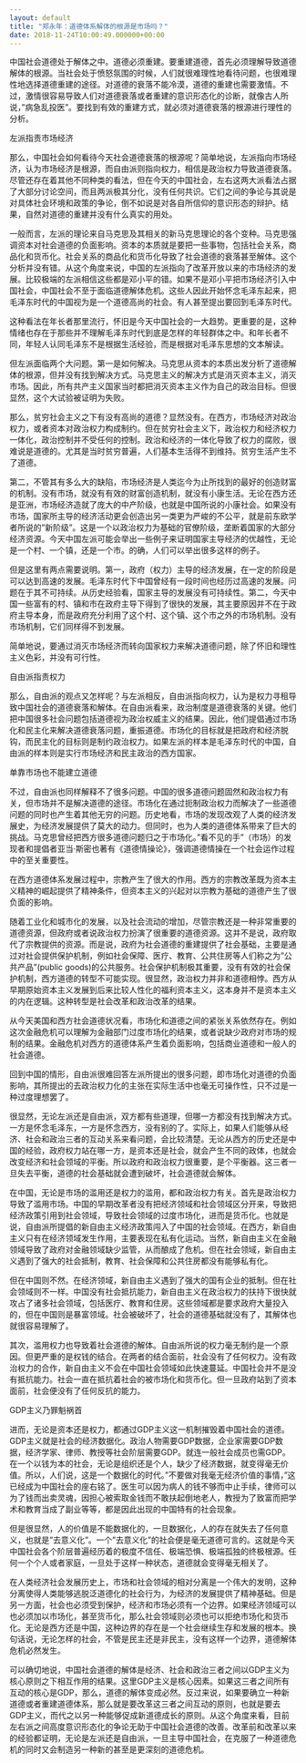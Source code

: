 ```yaml
---
layout: default
title: "郑永年：道德体系解体的根源是市场吗？"
date: 2018-11-24T10:00:49.000000+00:00
---
```


中国社会道德处于解体之中。道德必须重建。要重建道德，首先必须理解导致道德解体的根源。当社会处于愤怒氛围的时候，人们就很难理性地看待问题，也很难理性地选择道德重建的途径。对道德的衰落不能冷漠，道德的重建也需要激情。不过，激情很容易导致人们对道德衰落或者重建的意识形态化的诊断，就像古人所说，”病急乱投医”。要找到有效的重建方式，就必须对道德衰落的根源进行理性的分析。

左派指责市场经济

那么，中国社会如何看待今天社会道德衰落的根源呢？简单地说，左派指向市场经济，认为市场经济是根源，而自由派则指向权力，相信是政治权力导致道德衰落。尽管还存在着其他不同种类的看法，但在今天的中国社会，左右这两大派看法占据了大部分讨论空间，而且两派极其分化，没有任何共识。它们之间的争论与其说是对具体社会环境和政策的争论，倒不如说是对各自所信仰的意识形态的辩护。结果，自然对道德的重建并没有什么真实的用处。

一般而言，左派的理论来自马克思及其相关的新马克思理论的各个变种。马克思强调资本对社会道德的负面影响。资本的本质就是要把一些事物，包括社会关系，商品化和货币化。社会关系的商品化和货币化导致了社会道德的衰落甚至解体。这个分析并没有错。从这个角度来说，中国的左派指向了改革开放以来的市场经济的发展。比较极端的左派相信这些都是邓小平的错。如果不是邓小平把市场经济引入中国社会，中国社会不至于面临道德解体危机。这些人因此开始怀念毛泽东起来，把毛泽东时代的中国视为是一个道德高尚的社会。有人甚至提出要回到毛泽东时代。

这种看法在年长者那里流行，怀旧是今天中国社会的一大趋势。更重要的是，这种情绪也存在于那些并不理解毛泽东时代到底是怎样的年轻群体之中。和年长者不同，年轻人认同毛泽东不是根据生活经验，而是根据对毛泽东思想的文本解读。

但左派面临两个大问题。第一是如何解决。马克思从资本的本质出发分析了道德解体的根源，但并没有找到解决方式。马克思主义的解决方式是消灭资本主义，消灭市场。因此，所有共产主义国家当时都把消灭资本主义作为自己的政治目标。但很显然，这个大试验被证明为失败。

那么，贫穷社会主义之下有没有高尚的道德？显然没有。在西方，市场经济对政治权力，或者资本对政治权力构成制约。但在贫穷社会主义下，政治权力和经济权力一体化，政治控制并不受任何的控制。政治和经济的一体化导致了权力的腐败，很难说是道德的。尤其是当时贫穷普遍，人们基本生活得不到维持。贫穷生活产生不了道德。

第二，不管其有多么大的缺陷，市场经济是人类迄今为止所找到的最好的创造财富的机制。没有市场，就没有有效的财富创造机制，就没有小康生活。无论在西方还是亚洲，市场经济造就了庞大的中产阶级，也就是中国所说的小康社会。如果没有市场，国家所主导的经济活动更会创造出另一类更为严峻的不公平，就是前东欧学者所说的”新阶级”。这是一个以政治权力为基础的官僚阶级，垄断着国家的大部分经济资源。今天中国左派可能会举出一些例子来证明国家主导经济的优越性，无论是一个村、一个镇，还是一个市。的确，人们可以举出很多这样的例子。

但是这里有两点需要说明。第一，政府（权力）主导的经济发展，在一定的阶段是可以达到高速的发展。毛泽东时代下中国曾经有一段时间也经历过高速的发展。问题在于其不可持续。从历史经验看，国家主导的发展没有可持续性。第二，今天中国一些富有的村、镇和市在政府主导下得到了很快的发展，其主要原因并不在于政府主导本身，而是政府充分利用了这个村、这个镇、这个市之外的市场机制。没有市场机制，它们同样得不到发展。

简单地说，要通过消灭市场经济而转向国家权力来解决道德问题，除了怀旧和理性主义色彩，并没有可行性。

自由派指责权力

那么，自由派的观点又怎样呢？与左派相反，自由派指向权力，认为是权力寻租导致中国社会的道德衰落和解体。在自由派看来，政治制度是道德衰落的关键。他们把中国很多社会问题包括道德视为政治权威主义的结果。因此，他们提倡通过市场化和民主化来解决道德衰落问题，重振道德。市场化的目标就是把政府和经济脱钩，而民主化的目标则是制约政治权力。如果左派的样本是毛泽东时代的中国，自由派的样本则是实行市场经济和民主政治的西方国家。

单靠市场也不能建立道德

不过，自由派也同样解释不了很多问题。中国的很多道德问题固然和政治权力有关，但市场并不是解决道德的途径。市场化在通过扼制政治权力而解决了一些道德问题的同时也产生着其他无穷的问题。历史地看，市场的发现改观了人类的经济发展史，为经济发展提供了莫大的动力。但同时，也为人类的道德体系带来了巨大的挑战。马克思曾经把西方很多道德问题归之于市场化。”看不见的手”（市场）的发现者和提倡者亚当·斯密也著有《道德情操论》，强调道德情操在一个社会运作过程中的至关重要性。

在西方道德体系发展过程中，宗教产生了很大的作用。西方的宗教改革既为资本主义精神的崛起提供了精神条件，但资本主义的兴起对以宗教为基础的道德产生了很负面的影响。

随着工业化和城市化的发展，以及社会流动的增加，尽管宗教还是一种非常重要的道德资源，但政府或者说政治权力扮演了很重要的道德资源。这并不是说，政府取代了宗教提供的资源。而是说，政府为社会道德的重建提供了社会基础，主要是通过对社会提供保护机制，例如社会保障、医疗、教育、公共住房等人们称之为”公共产品”(public goods)的公共服务。社会保护机制极其重要，没有有效的社会保护机制，西方道德的转型不可能实现。很显然，政治权力并非和道德相悖。西方从早期原始资本主义发展到后来比较人性化的福利资本主义，这本身并不是资本主义的内在逻辑。这种转型是社会改革和政治改革的结果。

从今天美国和西方社会道德状况看，市场化和道德之间的紧张关系依然存在。例如这次金融危机可以理解为金融部门过度市场化的结果，或者说缺少政府对市场的规制的结果。金融危机对西方的道德体系产生着负面影响，包括商业道德和一般人的社会道德。

回到中国的情形，自由派很难回答左派所提出的很多问题，即市场化对道德的负面影响，其所提出的去政治权力化的主张在实际生活中也毫无可操作性，只不过是一种过度理想罢了。

很显然，无论左派还是自由派，双方都有些道理，但哪一方都没有找到解决方式。一方是怀念毛泽东，一方是怀念西方，没有别的了。实际上，如果人们能够从经济、社会和政治三者的互动关系来看问题，会比较清楚。无论从西方的历史还是中国的经验，政府权力站在哪一方，是资本还是社会，就会产生不同的政体，也就会改变经济和社会领域的平衡。所以政府和政治权力很重要，是个平衡器。这三者一旦失去平衡，道德的社会基础就会遭到破坏，社会道德就会解体。

在中国，无论是市场的滥用还是权力的滥用，都和政治权力有关。首先是政治权力导致了滥用市场。中国的早期改革者没有把经济领域和社会领域区分开来，导致把经济政策引用到社会领域，导致社会领域的过度市场化，进而是货币化。也就是说，自由派所提倡的新自由主义经济政策闯入了中国的社会领域。在西方，新自由主义只有在经济领域发生作用，主要表现在私有化运动。当然，新自由主义在金融领域导致了政府对金融领域缺少监管，从而酿成了危机。但在社会领域，新自由主义遇到了强大的社会抵制，教育、社会保障和公共住房都没有能够私有化。

但在中国则不然。在经济领域，新自由主义遇到了强大的国有企业的抵制。但在社会领域则不一样。中国没有社会抵抗能力，新自由主义在政治权力的扶持下很快就攻占了诸多社会领域，包括医疗、教育和住房。这些领域都是要求政府大量投入的，但在中国则是暴富领域。社会被破坏了，社会的道德基础就没有了，其解体也就很容易理解了。

其次，滥用权力也导致着社会道德的解体。自由派所说的权力毫无制约是一个原因。但更严重的是权钱的结合。在两者的结合面前，社会没有了任何权力。没有政治权力的合作，新自由主义不会在中国社会领域如此快速蔓延。中国社会并不是没有抵抗能力。社会一直在抵抗着社会的被市场化和货币化。但一旦政府站到了资本面前，社会便没有了任何反抗的能力。

GDP主义乃罪魁祸首

进而，无论是资本还是权力，都通过GDP主义这一机制摧毁着中国社会的道德。GDP主义就是社会的经济数据化。政治人物需要GDP数据，企业家需要GDP数据，经济学家、律师、教授等社会阶层需要GDP。就连一般社会成员也需GDP。在一个以钱为本的社会，无论是组织还是个人，缺少了经济数据，就变得毫无价值。所以，人们说，这是一个数据化的时代。”不要做对我毫无经济价值的事情，”这已经成为中国社会的座右铭了。医生可以因为病人的钱不够而中止手续，律师可以为了钱而出卖灵魂，因担心被索取金钱而不敢扶起倒地老人，教授为了致富而把学术和教育当成了副业等等，都是因此出现的中国特有的社会现象。

但是很显然，人的价值是不能数据化的，一旦数据化，人的存在就失去了任何意义，也就是”去意义化”。一个”去意义化”的社会便是毫无道德可言的。这就是今天中国社会各个阶层普遍经历着的极度不信任、极端恐惧、极端孤独的终极根源。任何一个个人或者家庭，一旦处于这样一种状态，道德就会变得毫无相关了。

在人类经济社会发展历史上，市场和社会领域的相对分离是一个伟大的发明，这种分离使得人类能够逃脱泛道德化的社会行为，为经济的发展提供了精神基础。但是另一方面，社会也必须受到保护，经济和市场必须有一个边界。如果经济领域可以也必须加以市场化，甚至货币化，那么社会领域则必须也可以拒绝市场化和货币化。无论是西方还是中国，这种边界的存在是一个社会继续生存和发展的根本。换句话说，无论怎样的社会，不管是民主还是非民主，没有这样一个边界，道德解体危机必然发生。

可以确切地说，中国社会道德的解体是经济、社会和政治三者之间以GDP主义为核心原则之下相互作用的结果。这里GDP主义是核心因素。如果这三者之间所有互动的核心是GDP，那么，道德的解体变成必然。反过来说，如果要确立一种新道德或者重建道德体系，那么就是要改革这三者之间互动的原则，也就是要去GDP主义，而代之以另一种能够促成新道德成长的原则。从这个角度来看，目前左右派之间高度意识形态化的争论无助于中国社会道德的改善。改革前和改革以来的经验都证明，无论是左派还是自由派，一旦主导中国社会，在克服了一种道德危机的同时又会制造另一种新的甚至是更深刻的道德危机。


